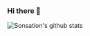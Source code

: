 ### Hi there 👋

![Sonsation's github stats](https://github-readme-stats.vercel.app/api?username=anuraghazra&show_icons=true&theme=radical)
